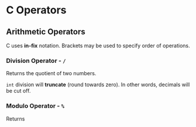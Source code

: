 # C Operators

## Arithmetic Operators
C uses **in-fix** notation. Brackets may be used to specify order of operations. 

### Division Operator - `/`
Returns the quotient of two numbers. 

`int` division will **truncate** (round towards zero). In other words, decimals will be cut off. 

### Modulo Operator - `%`
Returns 
